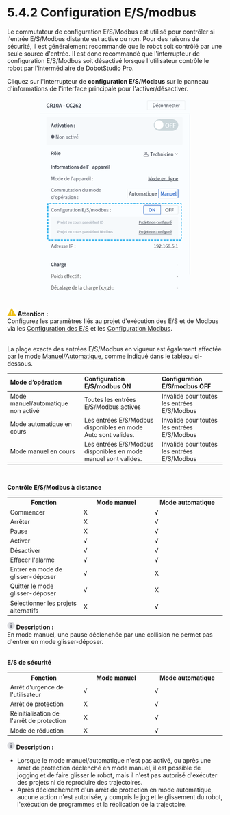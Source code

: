 # 5.4.2 Configuration E/S/modbus

Le commutateur de configuration E/S/Modbus est utilisé pour contrôler si l'entrée E/S/Modbus distante est active ou non. Pour des raisons de sécurité, il est généralement recommandé que le robot soit contrôlé par une seule source d'entrée. Il est donc recommandé que l'interrupteur de configuration E/S/Modbus soit désactivé lorsque l'utilisateur contrôle le robot par l'intermédiaire de DobotStudio Pro.

Cliquez sur l'interrupteur de **configuration E/S/Modbus** sur le panneau d'informations de l'interface principale pour l'activer/désactiver.

<div align=center><img src="image/io_modbus.png" width="350"/></div>

<br />

<div class="caution2"><img src="../image/caution.png"  height="18" /><b> Attention : </b><div>Configurez les paramètres liés au projet d'exécution des E/S et de Modbus via les <a href="../monitoring/io_monitor_ctrl_dio.md">Configuration des E/S</a> et les <a href="../monitoring/modbus.md">Configuration Modbus</a>. </div></div>

<br/>

La plage exacte des entrées E/S/Modbus en vigueur est également affectée par le mode [Manuel/Automatique](ma_mode.md), comme indiqué dans le tableau ci-dessous.

<div style="page-break-after:always"></div>

| Mode d’opération| Configuration E/S/modbus ON| Configuration E/S/modbus OFF|
|:----------|:----------|:----------|
| Mode manuel/automatique non activé| Toutes les entrées E/S/Modbus actives| Invalide pour toutes les entrées E/S/Modbus|
| Mode automatique en cours| Les entrées E/S/Modbus disponibles en mode Auto sont valides.| Invalide pour toutes les entrées E/S/Modbus|
| Mode manuel en cours| Les entrées E/S/Modbus disponibles en mode manuel sont valides.| Invalide pour toutes les entrées E/S/Modbus|

<br/>

**Contrôle E/S/Modbus à distance**

<table width="100%">
  <colgroup>
    <col style="width: 34%">
    <col style="width: 33%">
    <col style="width: 33%">
  </colgroup>
  <tr>
	<th>Fonction</th>
    <th>Mode manuel</th>
    <th>Mode automatique</th>
  </tr>
  <tr>
    <td>Commencer</td>
    <td>X</td>
    <td>√</td>
  </tr>
  <tr>
    <td>Arrêter</td>
    <td>X</td>
    <td>√</td>
  </tr>
  <tr>
    <td>Pause</td>
    <td>X</td>
    <td>√</td>
  </tr>
  <tr>
    <td>Activer</td>
    <td>√</td>
    <td>√</td>
  </tr>
  <tr>
    <td>Désactiver</td>
    <td>√</td>
    <td>√</td>
  </tr>
  <tr>
    <td>Effacer l'alarme</td>
    <td>√</td>
    <td>√</td>
  </tr>
  <tr>
    <td>Entrer en mode de glisser-déposer</td>
    <td>√</td>
    <td>X</td>
  </tr>
  <tr>
    <td>Quitter le mode glisser-déposer</td>
    <td>√</td>
    <td>X</td>
  </tr>
  <tr>
    <td>Sélectionner les projets alternatifs</td>
    <td>X</td>
    <td>√</td>
  </tr>
</table>

<div class="info2"><img src="../image/info.png"  height="18" /><b> Description : </b><div>En mode manuel, une pause déclenchée par une collision ne permet pas d'entrer en mode glisser-déposer. </div></div>

<br/>

**E/S de sécurité**

<table width="100%">
  <colgroup>
    <col style="width: 34%">
    <col style="width: 33%">
    <col style="width: 33%">
  </colgroup>
  <tr>
	<th>Fonction</th>
    <th>Mode manuel</th>
    <th>Mode automatique</th>
  </tr>
  <tr>
    <td>Arrêt d'urgence de l'utilisateur</td>
    <td>√</td>
    <td>√</td>
  </tr>
  <tr>
    <td>Arrêt de protection</td>
    <td>X</td>
    <td>√</td>
  </tr>
  <tr>
    <td>Réinitialisation de l'arrêt de protection</td>
    <td>X</td>
    <td>√</td>
  </tr>
  <tr>
    <td>Mode de réduction</td>
    <td>X</td>
    <td>√</td>
  </tr>
</table>

<div class="info2"><img src="../image/info.png"  height="18" /><b> Description : </b><div><ul>
    <li>Lorsque le mode manuel/automatique n'est pas activé, ou après une arrêt de protection déclenché en mode manuel, il est possible de jogging et de faire glisser le robot, mais il n'est pas autorisé d'exécuter des projets ni de reproduire des trajectoires. </li><li>Après déclenchement d'un arrêt de protection en mode automatique, aucune action n'est autorisée, y compris le jog et le glissement du robot, l'exécution de programmes et la réplication de la trajectoire. </li>
    </ul></div></div>
